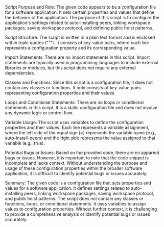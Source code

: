 Script Purpose and Role:
The given code appears to be a configuration file for a software application. It sets certain properties and values that define the behavior of the application. The purpose of this script is to configure the application's settings related to auto-installing peers, linking workspace packages, saving workspace protocol, and defining public hoist patterns.

Script Structure:
The script is written in a plain text format and is enclosed within triple quotes ("""). It consists of key-value pairs, where each line represents a configuration property and its corresponding value.

Import Statements:
There are no import statements in this script. Import statements are typically used in programming languages to include external libraries or modules, but this script does not require any external dependencies.

Classes and Functions:
Since this script is a configuration file, it does not contain any classes or functions. It only consists of key-value pairs representing configuration properties and their values.

Loops and Conditional Statements:
There are no loops or conditional statements in this script. It is a static configuration file and does not involve any dynamic logic or control flow.

Variable Usage:
The script uses variables to define the configuration properties and their values. Each line represents a variable assignment, where the left side of the equal sign (=) represents the variable name (e.g., auto-install-peers) and the right side represents the value assigned to that variable (e.g., true).

Potential Bugs or Issues:
Based on the provided code, there are no apparent bugs or issues. However, it is important to note that the code snippet is incomplete and lacks context. Without understanding the purpose and usage of these configuration properties within the broader software application, it is difficult to identify potential bugs or issues accurately.

Summary:
The given code is a configuration file that sets properties and values for a software application. It defines settings related to auto-installing peers, linking workspace packages, saving workspace protocol, and public hoist patterns. The script does not contain any classes or functions, loops, or conditional statements. It uses variables to assign values to configuration properties. Without further context, it is challenging to provide a comprehensive analysis or identify potential bugs or issues accurately.